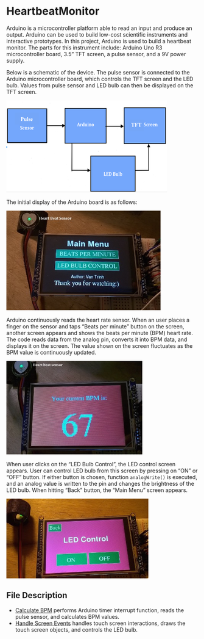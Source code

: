 # HeartbeatMonitor

Arduino is a microcontroller platform able to read an input and produce an output. Arduino can be used to build low-cost scientific instruments and interactive prototypes. In this project, Arduino is used to build a heartbeat monitor. The parts for this instrument include: Arduino Uno R3 microcontroller board, 3.5” TFT screen, a pulse sensor, and a 9V power supply. 

Below is a schematic of the device. The pulse sensor is connected to the Arduino microcontroller board, which controls the TFT screen and the LED bulb. Values from pulse sensor and LED bulb can then be displayed on the TFT screen.

![](misc/Diagram.png)
 
The initial display of the Arduino board is as follows:

![](misc/MainScreen.jpg)
 
Arduino continuously reads the heart rate sensor. When an user places a finger on the sensor and taps “Beats per minute” button on the screen, another screen appears and shows the beats per minute (BPM) heart rate. The code reads data from the analog pin, converts it into BPM data, and displays it on the screen. The value shown on the screen fluctuates as the BPM value is continuously updated. 

![](misc/BPMScreen.jpg)

When user clicks on the “LED Bulb Control”, the LED control screen appears. User can control LED bulb from this screen by pressing on “ON” or “OFF” button. If either button is chosen, function `analogWrite()` is executed, and an analog value is written to the pin and changes the brightness of the LED bulb. When hitting “Back” button, the “Main Menu” screen appears.

![](misc/LEDScreen.jpg)

## File Description
- [Calculate BPM](https://github.com/vantrinh7/HeartbeatMonitor/blob/master/src/Calculate%20BPM) performs Arduino timer interrupt function, reads the pulse sensor, and calculates BPM values.
- [Handle Screen Events](https://github.com/vantrinh7/HeartbeatMonitor/blob/master/src/Handle%20screen%20events) handles touch screen interactions, draws the touch screen objects, and controls the LED bulb.

<br>
